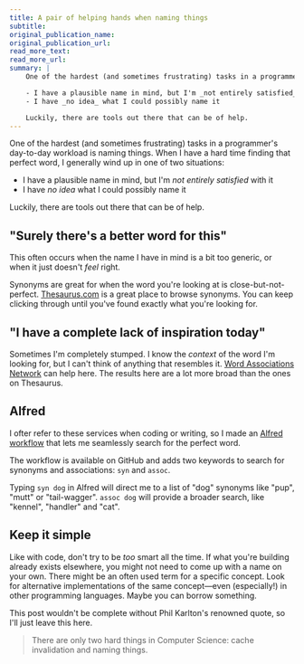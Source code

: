 ```yaml
---
title: A pair of helping hands when naming things
subtitle:
original_publication_name:
original_publication_url:
read_more_text:
read_more_url:
summary: |
    One of the hardest (and sometimes frustrating) tasks in a programmer's day-to-day workload is naming things. When I have a hard time finding that perfect word, I generally wind up in one of two situations:

    - I have a plausible name in mind, but I'm _not entirely satisfied_ with it
    - I have _no idea_ what I could possibly name it

    Luckily, there are tools out there that can be of help.
---
```

One of the hardest (and sometimes frustrating) tasks in a programmer's day-to-day workload is naming things. When I have a hard time finding that perfect word, I generally wind up in one of two situations:

- I have a plausible name in mind, but I'm _not entirely satisfied_ with it
- I have _no idea_ what I could possibly name it

Luckily, there are tools out there that can be of help.

## "Surely there's a better word for this"

This often occurs when the name I have in mind is a bit too generic, or when it just doesn't _feel_ right.

Synonyms are great for when the word you're looking at is close-but-not-perfect.
[Thesaurus.com](http://www.thesaurus.com/) is a great place to browse synonyms. You can keep clicking through until you've found exactly what you're looking for.

## "I have a complete lack of inspiration today"

Sometimes I'm completely stumped. I know the _context_ of the word I'm looking for, but I can't think of anything that resembles it. [Word Associations Network](https://wordassociations.net) can help here. The results here are a lot more broad than the ones on Thesaurus.

## Alfred

I ofter refer to these services when coding or writing, so I made an [Alfred workflow](https://github.com/sebastiandedeyne/naming-things-alfred-workflow) that lets me seamlessly search for the perfect word.

The workflow is available on GitHub and adds two keywords to search for synonyms and associations: `syn` and `assoc`.

Typing `syn dog` in Alfred will direct me to a list of "dog" synonyms like "pup", "mutt" or "tail-wagger". `assoc dog` will provide a broader search, like "kennel", "handler" and "cat".

## Keep it simple

Like with code, don't try to be _too_ smart all the time. If what you're building already exists elsewhere, you might not need to come up with a name on your own. There might be an often used term for a specific concept. Look for alternative implementations of the same concept—even (especially!) in other programming languages. Maybe you can borrow something.

This post wouldn't be complete without Phil Karlton's renowned quote, so I'll just leave this here.

> There are only two hard things in Computer Science: cache invalidation and naming things.
